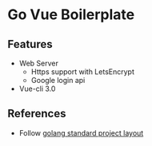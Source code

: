 # Go Vue Boilerplate

## Features

- Web Server
  - Https support with LetsEncrypt
  - Google login api
- Vue-cli 3.0

## References

- Follow [golang standard project layout](https://github.com/golang-standards/project-layout)
